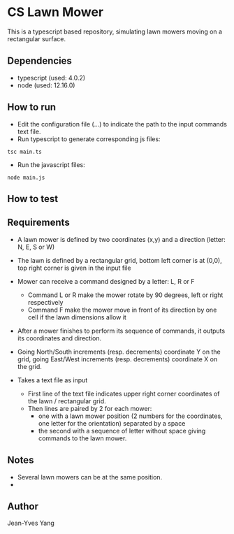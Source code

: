# CS Lawn Mower 

This is a typescript based repository, simulating lawn mowers moving on a rectangular surface. 

## Dependencies
- typescript (used: 4.0.2)
- node (used: 12.16.0)

## How to run
- Edit the configuration file (...) to indicate the path to the input commands text file. 
- Run typescript to generate corresponding js files:
```
tsc main.ts
```

- Run the javascript files: 
```
node main.js
```

## How to test


## Requirements
- A lawn mower is defined by two coordinates (x,y) and a direction (letter: N, E, S or W)
- The lawn is defined by a rectangular grid, bottom left corner is at (0,0), top right corner is given in the input file
- Mower can receive a command designed by a letter: L, R or F
    - Command L or R make the mower rotate by 90 degrees, left or right respectively
    - Command F make the mower move in front of its direction by one cell if the lawn dimensions allow it
- After a mower finishes to perform its sequence of commands, it outputs its coordinates and direction.
- Going North/South increments (resp. decrements) coordinate Y on the grid, going East/West increments (resp. decrements) coordinate X on the grid. 

- Takes a text file as input
    - First line of the text file indicates upper right corner coordinates of the lawn / rectangular grid.
    - Then lines are paired by 2 for each mower: 
        - one with a lawn mower position (2 numbers for the coordinates, one letter for the orientation) separated by a space
        - the second with a sequence of letter without space giving commands to the lawn mower.

## Notes
- Several lawn mowers can be at the same position. 
- 






## Author
Jean-Yves Yang